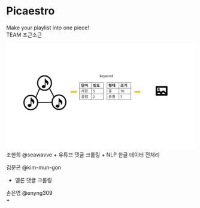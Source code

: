 # Picaestro  
Make your playlist into one piece!  
TEAM 조근소근  
  
  <img src="https://github.com/seawavve/Picaestro/blob/main/Methodology.jpg">
조한희 @seawavve  
 + 유튜브 댓글 크롤링  
 + NLP 한글 데이터 전처리 
   
김문곤 @kim-mun-gon  
 + 멜론 댓글 크롤링  
   
손은영 @enyng309  
 +   

